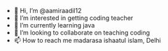 - 👋 Hi, I’m @aamiraadil12
- 👀 I’m interested in getting coding teacher
- 🌱 I’m currently learning java
- 💞️ I’m looking to collaborate on teaching coding
- 📫 How to reach me madarasa ishaatul islam, Delhi
